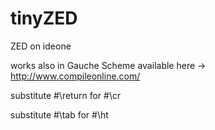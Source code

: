 tinyZED
=======

ZED on ideone

works also in Gauche Scheme available here -> http://www.compileonline.com/
  
  substitute #\return for #\cr
  
  substitute #\tab for #\ht
